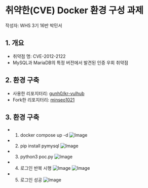 # 취약한(CVE) Docker 환경 구성 과제
작성자: WHS 3기 16반 박민서

## 1. 개요
- 취약점 명: CVE-2012-2122
- MySQL과 MariaDB의 특정 버전에서 발견된 인증 우회 취약점

## 2. 환경 구축
- 사용한 리포지터리: [gunh0/kr-vulhub](https://github.com/gunh0/kr-vulhub)
- Fork한 리포지터리: [minseo1021](https://github.com/minseo1021/kr-vulhub.git)

## 3. 환경 구축
- 1. docker compose up -d
![Image](https://github.com/user-attachments/assets/cf953218-704c-40a3-9a40-07f5f1a29fb7)

- 2. pip install pymysql
![Image](https://github.com/user-attachments/assets/47337c86-0594-41b5-b530-7ab1637729b3)

- 3. python3 poc.py
![Image](https://github.com/user-attachments/assets/c424f465-6c53-4af3-a8c8-b4d1bf96e725)

- 4. 로그인 반복 시행
![Image](https://github.com/user-attachments/assets/041932f0-1d96-4334-934e-207e0b26006e)
![Image](https://github.com/user-attachments/assets/a6f0a2f5-fdf5-427a-adb0-98a1d7921d96)

- 5. 로그인 성공
![Image](https://github.com/user-attachments/assets/e6bad82f-58d7-4818-8f5d-d6ac437c5394)
